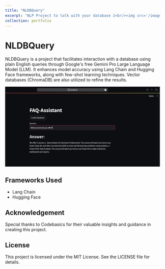 ```yaml
---
title: "NLDBQuery"
excerpt: "NLP Project to talk with your database 1<br/><img src='/images/500x300.png'>"
collection: portfolio
---
```


# NLDBQuery

NLDBQuery is a project that facilitates interaction with a database using plain English queries through Google's free Gemini Pro Large Language Model (LLM). It enhances model accuracy using Lang Chain and Hugging Face frameworks, along with few-shot learning techniques. Vector databases (ChromaDB) are also utilized to refine the results.

![Example Image](example.png)

## Frameworks Used
- Lang Chain
- Hugging Face

## Acknowledgement
Special thanks to Codebasics for their valuable insights and guidance in creating this project.

## License
This project is licensed under the MIT License. See the LICENSE file for details.

